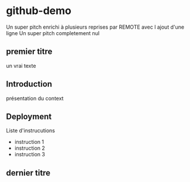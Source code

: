 # github-demo
Un super pitch enrichi à plusieurs reprises par REMOTE
avec l ajout d'une ligne
Un super pitch completement nul

## premier titre 
un vrai texte

## Introduction
présentation du context


## Deployment
Liste d'instrucutions
- instruction 1
- instruction 2
- instruction 3

## dernier titre
